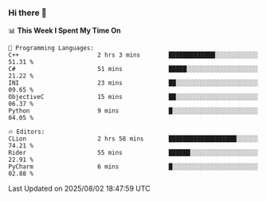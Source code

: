 ### Hi there 👋

<!--
**asdf12303116/asdf12303116** is a ✨ _special_ ✨ repository because its `README.md` (this file) appears on your GitHub profile.

Here are some ideas to get you started:

- 🔭 I’m currently working on ...
- 🌱 I’m currently learning ...
- 👯 I’m looking to collaborate on ...
- 🤔 I’m looking for help with ...
- 💬 Ask me about ...
- 📫 How to reach me: ...
- 😄 Pronouns: ...
- ⚡ Fun fact: ...
-->

<!--START_SECTION:waka-->
📊 **This Week I Spent My Time On** 

```text
💬 Programming Languages: 
C++                      2 hrs 3 mins        █████████████░░░░░░░░░░░░   51.31 % 
C#                       51 mins             █████░░░░░░░░░░░░░░░░░░░░   21.22 % 
INI                      23 mins             ██░░░░░░░░░░░░░░░░░░░░░░░   09.65 % 
ObjectiveC               15 mins             ██░░░░░░░░░░░░░░░░░░░░░░░   06.37 % 
Python                   9 mins              █░░░░░░░░░░░░░░░░░░░░░░░░   04.05 % 

🔥 Editors: 
CLion                    2 hrs 58 mins       ███████████████████░░░░░░   74.21 % 
Rider                    55 mins             ██████░░░░░░░░░░░░░░░░░░░   22.91 % 
PyCharm                  6 mins              █░░░░░░░░░░░░░░░░░░░░░░░░   02.88 % 
```


 Last Updated on 2025/08/02 18:47:59 UTC
<!--END_SECTION:waka-->
